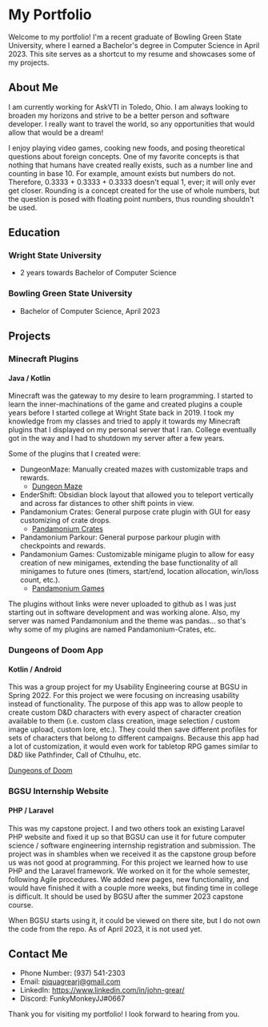 # My Portfolio

Welcome to my portfolio! I'm a recent graduate of Bowling Green State University, where I earned a Bachelor's degree in Computer Science in April 2023. This site serves as a shortcut to my resume and showcases some of my projects.

## About Me

I am currently working for AskVTI in Toledo, Ohio. I am always looking to broaden my horizons and strive to be a better person and software developer. I really want to travel the world, so any opportunities that would allow that would be a dream!

I enjoy playing video games, cooking new foods, and posing theoretical questions about foreign concepts. One of my favorite concepts is that nothing that humans have created really exists, such as a number line and counting in base 10. For example, amount exists but numbers do not. Therefore, 0.3333 + 0.3333 + 0.3333 doesn't equal 1, ever; it will only ever get closer. Rounding is a concept created for the use of whole numbers, but the question is posed with floating point numbers, thus rounding shouldn't be used.

## Education

### Wright State University
- 2 years towards Bachelor of Computer Science

### Bowling Green State University
- Bachelor of Computer Science, April 2023

## Projects

### Minecraft Plugins
#### Java / Kotlin

Minecraft was the gateway to my desire to learn programming. I started to learn the inner-machinations of the game and created plugins a couple years before I started college at Wright State back in 2019. I took my knowledge from my classes and tried to apply it towards my Minecraft plugins that I displayed on my personal server that I ran. College eventually got in the way and I had to shutdown my server after a few years.

Some of the plugins that I created were:
- DungeonMaze: Manually created mazes with customizable traps and rewards.
  - [Dungeon Maze](https://github.com/john-grear/dungeon-maze)
- EnderShift: Obsidian block layout that allowed you to teleport vertically and across far distances to other shift points in view.
- Pandamonium Crates: General purpose crate plugin with GUI for easy customizing of crate drops.
  - [Pandamonium Crates](https://github.com/john-grear/pandamonium-crates)
- Pandamonium Parkour: General purpose parkour plugin with checkpoints and rewards.
- Pandamonium Games: Customizable minigame plugin to allow for easy creation of new minigames, extending the base functionality of all minigames to future ones (timers, start/end, location allocation, win/loss count, etc.).
  - [Pandamonium Games](https://github.com/john-grear/pandamonium-games)

The plugins without links were never uploaded to github as I was just starting out in software development and was working alone.
Also, my server was named Pandamonium and the theme was pandas... so that's why some of my plugins are named Pandamonium-Crates, etc.

### Dungeons of Doom App
#### Kotlin / Android

This was a group project for my Usability Engineering course at BGSU in Spring 2022. For this project we were focusing on increasing usability instead of functionality. The purpose of this app was to allow people to create custom D&D characters with every aspect of character creation available to them (i.e. custom class creation, image selection / custom image upload, custom lore, etc.). They could then save different profiles for sets of characters that belong to different campaigns. Because this app had a lot of customization, it would even work for tabletop RPG games similar to D&D like Pathfinder, Call of Cthulhu, etc.

[Dungeons of Doom](https://gitlab.com/jgrear/dungeonsofdoom)

### BGSU Internship Website
#### PHP / Laravel

This was my capstone project. I and two others took an existing Laravel PHP website and fixed it up so that BGSU can use it for future computer science / software engineering internship registration and submission. The project was in shambles when we received it as the capstone group before us was not good at programming. For this project we learned how to use PHP and the Laravel framework. We worked on it for the whole semester, following Agile procedures. We added new pages, new functionality, and would have finished it with a couple more weeks, but finding time in college is difficult. It should be used by BGSU after the summer 2023 capstone course.

When BGSU starts using it, it could be viewed on there site, but I do not own the code from the repo. As of April 2023, it is not used yet.

## Contact Me

- Phone Number: (937) 541-2303
- Email: piquagrearj@gmail.com
- LinkedIn: https://www.linkedin.com/in/john-grear/
- Discord: FunkyMonkeyJJ#0667

Thank you for visiting my portfolio! I look forward to hearing from you.
 
